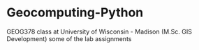 # Geocomputing-Python
GEOG378 class at University of Wisconsin - Madison (M.Sc. GIS Development)
some of the lab assignments
